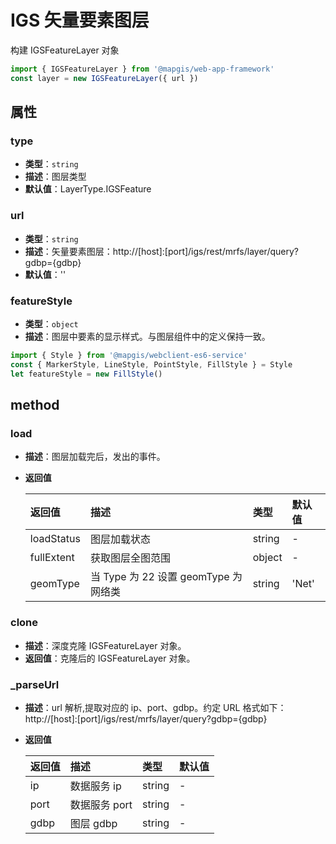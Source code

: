 # IGS 矢量要素图层

构建 IGSFeatureLayer 对象

```js
import { IGSFeatureLayer } from '@mapgis/web-app-framework'
const layer = new IGSFeatureLayer({ url })
```

## 属性

### type

- **类型**：`string`
- **描述**：图层类型
- **默认值**：LayerType.IGSFeature

### url

- **类型**：`string`
- **描述**：矢量要素图层：http://[host]:[port]/igs/rest/mrfs/layer/query?gdbp={gdbp}
- **默认值**：''

### featureStyle

- **类型**：`object`
- **描述**：图层中要素的显示样式。与图层组件中的定义保持一致。

```js
import { Style } from '@mapgis/webclient-es6-service'
const { MarkerStyle, LineStyle, PointStyle, FillStyle } = Style
let featureStyle = new FillStyle()
```

## method

### load

- **描述**：图层加载完后，发出的事件。
- **返回值**

  | 返回值     | 描述                                 | 类型   | 默认值 |
  | :--------- | :----------------------------------- | :----- | :----- |
  | loadStatus | 图层加载状态                         | string | -      |
  | fullExtent | 获取图层全图范围                     | object | -      |
  | geomType   | 当 Type 为 22 设置 geomType 为网络类 | string | 'Net'  |

### clone

- **描述**：深度克隆 IGSFeatureLayer 对象。
- **返回值**：克隆后的 IGSFeatureLayer 对象。

### \_parseUrl

- **描述**：url 解析,提取对应的 ip、port、gdbp。约定 URL 格式如下：http://[host]:[port]/igs/rest/mrfs/layer/query?gdbp={gdbp}
- **返回值**

  | 返回值 | 描述          | 类型   | 默认值 |
  | :----- | :------------ | :----- | :----- |
  | ip     | 数据服务 ip   | string | -      |
  | port   | 数据服务 port | string | -      |
  | gdbp   | 图层 gdbp     | string | -      |
